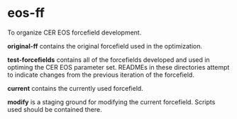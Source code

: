 # eos-ff
To organize CER EOS forcefield development.

**original-ff** contains the original forcefield used in the optimization. 

**test-forcefields** contains all of the forcefields developed and used in optiming the CER EOS parameter set. READMEs in these directories attempt to indicate changes from the previous iteration of the forcefield.

**current** contains the currently used forcefield.

**modify** is a staging ground for modifying the current forcefield. Scripts used should be contained there.

